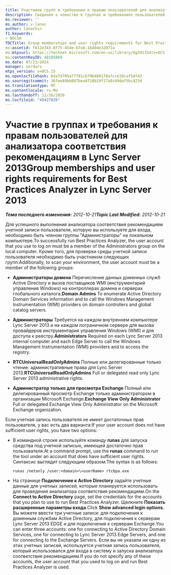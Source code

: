 ```yaml
---
title: Участники групп и требования к правам пользователей для анализатора соответствия рекомендациям
description: Сведения о членстве в группах и требованиях пользователей для анализатора соответствия рекомендациям.
ms.reviewer: ''
ms.author: v-lanac
author: lanachin
f1.keywords:
- NOCSH
TOCTitle: Group memberships and user rights requirements for Best Practices Analyzer
ms:assetid: f812e343-8f75-454e-b7a8-1b404e32071a
ms:mtpsurl: https://technet.microsoft.com/en-us/library/Gg591354(v=OCS.15)
ms:contentKeyID: 48185869
ms.date: 07/23/2014
manager: serdars
mtps_version: v=OCS.15
ms.openlocfilehash: 64a7d785a77701c6796488178a7cce10caf54f42
ms.sourcegitcommit: 36fee89bb887bea4f18b19f17a8c69daf5bc423d
ms.translationtype: MT
ms.contentlocale: ru-RU
ms.lasthandoff: 11/26/2020
ms.locfileid: "49427826"
---
```

# <a name="group-memberships-and-user-rights-requirements-for-best-practices-analyzer-in-lync-server-2013"></a><span data-ttu-id="698f3-103">Участие в группах и требования к правам пользователей для анализатора соответствия рекомендациям в Lync Server 2013</span><span class="sxs-lookup"><span data-stu-id="698f3-103">Group memberships and user rights requirements for Best Practices Analyzer in Lync Server 2013</span></span>

<div data-xmlns="http://www.w3.org/1999/xhtml">

<div class="topic" data-xmlns="http://www.w3.org/1999/xhtml" data-msxsl="urn:schemas-microsoft-com:xslt" data-cs="https://msdn.microsoft.com/">

<div data-asp="https://msdn2.microsoft.com/asp">



</div>

<div id="mainSection">

<div id="mainBody"><span data-ttu-id="698f3-104">

<span> </span></span><span class="sxs-lookup"><span data-stu-id="698f3-104">

<span> </span></span></span>

<span data-ttu-id="698f3-105">_**Тема последнего изменения:** 2012-10-21_</span><span class="sxs-lookup"><span data-stu-id="698f3-105">_**Topic Last Modified:** 2012-10-21_</span></span>

<span data-ttu-id="698f3-106">Для успешного выполнения анализатора соответствия рекомендациям учетной записи пользователя, которую вы используете для входа, необходимо быть членом группы "Администраторы" на локальном компьютере.</span><span class="sxs-lookup"><span data-stu-id="698f3-106">To successfully run Best Practices Analyzer, the user account that you use to log on must be a member of the Administrators group on the local computer.</span></span> <span data-ttu-id="698f3-107">Кроме того, для проверки среды учетной записи пользователя необходимо быть участником следующих групп:</span><span class="sxs-lookup"><span data-stu-id="698f3-107">Additionally, to scan your environment, the user account must be a member of the following groups:</span></span>

  - <span data-ttu-id="698f3-108">**Администраторы домена**   Перечисление данных доменных служб Active Directory и вызов поставщиков WMI (инструментарий управления Windows) на контроллерах домена и серверах глобального каталога.</span><span class="sxs-lookup"><span data-stu-id="698f3-108">**Domain Admins**   To enumerate Active Directory Domain Services information and to call the Windows Management Instrumentation (WMI) providers on domain controllers and global catalog servers.</span></span>

  - <span data-ttu-id="698f3-109">**Администраторы**   Требуется на каждом внутреннем компьютере Lync Server 2013 и на каждом пограничном сервере для вызова провайдеров инструментария управления Windows (WMI) и для доступа к реестру.</span><span class="sxs-lookup"><span data-stu-id="698f3-109">**Administrators**   Required on each Lync Server 2013 internal computer and each Edge Server to call the Windows Management Instrumentation (WMI) providers and to access the registry.</span></span>

  - <span data-ttu-id="698f3-110">**RTCUniversalReadOnlyAdmins**   Полные или делегированные только чтение: административные права для Lync Server 2013.</span><span class="sxs-lookup"><span data-stu-id="698f3-110">**RTCUniversalReadOnlyAdmins**   Full or delegated read only Lync Server 2013 administrative rights.</span></span>

  - <span data-ttu-id="698f3-111">**Администратор только для просмотра Exchange**   Полный или делегированный просмотр Exchange только администратором в организации Microsoft Exchange.</span><span class="sxs-lookup"><span data-stu-id="698f3-111">**Exchange View Only Administrator**   Full or delegated Exchange View Only Administrator on the Microsoft Exchange organization.</span></span>

<span data-ttu-id="698f3-112">Если учетная запись пользователя не имеет достаточных прав пользователя, у вас есть два варианта:</span><span class="sxs-lookup"><span data-stu-id="698f3-112">If your user account does not have sufficient user rights, you have two options:</span></span>

  - <span data-ttu-id="698f3-113">В командной строке используйте команду **runas** для запуска средства под учетной записью, имеющей достаточно прав пользователя.</span><span class="sxs-lookup"><span data-stu-id="698f3-113">At a command prompt, use the **runas** command to run the tool under an account that does have sufficient user rights.</span></span> <span data-ttu-id="698f3-114">Синтаксис выглядит следующим образом:</span><span class="sxs-lookup"><span data-stu-id="698f3-114">The syntax is as follows:</span></span>
    
        runas /netonly /user:<domain>\<userName> rtcbpa.exe

  - <span data-ttu-id="698f3-115">На странице **Подключение к Active Directory** задайте учетные данные для учетных записей, которые планируется использовать для проведения анализатора соответствия рекомендациям.</span><span class="sxs-lookup"><span data-stu-id="698f3-115">On the **Connect to Active Directory** page, set the credentials for the accounts that you plan to use to run Best Practices Analyzer.</span></span> <span data-ttu-id="698f3-116">Щелкните **Показать расширенные параметры входа**.</span><span class="sxs-lookup"><span data-stu-id="698f3-116">Click **Show advanced login options**.</span></span> <span data-ttu-id="698f3-117">Вы можете ввести три учетные записи: для подключения к доменным службам Active Directory, для подключения к серверам Lync Server 2013 EDGE и для подключения к серверам Exchange.</span><span class="sxs-lookup"><span data-stu-id="698f3-117">You can enter three accounts: one for connecting to Active Directory Domain Services, one for connecting to Lync Server 2013 Edge Servers, and one for connecting to the Exchange Servers.</span></span> <span data-ttu-id="698f3-118">Если вы не указали ни одну из этих учетных записей, используется учетная запись пользователя, который использовался для входа в систему и запуска анализатора соответствия рекомендациям.</span><span class="sxs-lookup"><span data-stu-id="698f3-118">If you do not specify any of these accounts, the user account that you used to log on and run Best Practices Analyzer is used.</span></span>

<span data-ttu-id="698f3-119"></div>

<span> </span>

</div>

</div>

</span><span class="sxs-lookup"><span data-stu-id="698f3-119"></div>

<span> </span>

</div>

</div>

</span></span></div>

